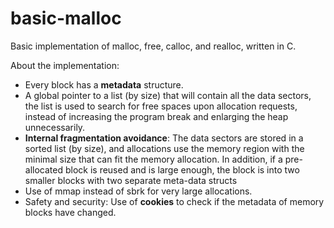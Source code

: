 # basic-malloc
Basic implementation of malloc, free, calloc, and realloc, written in C.

About the implementation:
- Every block has a **metadata** structure.
- A global pointer to a list (by size) that will contain all the data sectors, the list is used to search for free spaces upon allocation requests, instead of increasing the program break and enlarging the heap unnecessarily.
- **Internal fragmentation avoidance**: The data sectors are stored in a sorted list (by size), and allocations use the memory region with the minimal size that can fit the memory allocation. In addition, if a pre-allocated  block is reused and is large enough, the block is into two smaller blocks with two separate meta-data structs
- Use of mmap instead of sbrk for very large allocations.
- Safety and security: Use of **cookies** to check if the metadata of memory blocks have changed.

